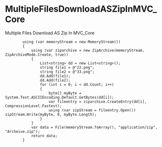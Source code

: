 # MultipleFilesDownloadASZipInMVC_Core
Multiple Files Download AS Zip In MVC_Core


 
            using (var memoryStream = new MemoryStream())
            {
                using (var ziparchive = new ZipArchive(memoryStream, ZipArchiveMode.Create, true))
                {
                    List<string> dd = new List<string>();
                    string file1 = @"22.png";
                    string file2 = @"33.png";
                    dd.Add(file1);
                    dd.Add(file2);
                    for (int i = 0; i < dd.Count; i++)
                    {
                        byte[] myByte = System.Text.ASCIIEncoding.Default.GetBytes(dd[i]);
                        var fileentry = ziparchive.CreateEntry(dd[i], CompressionLevel.Fastest);
                        using (var zipStream = fileentry.Open()) zipStream.Write(myByte, 0, myByte.Length);
                    }
                }
                var data = File(memoryStream.ToArray(), "application/zip", "Archeive.zip");
                return data;
            }

     
        
